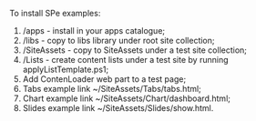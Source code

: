 To install SPe examples:

1. /apps - install in your apps catalogue;
2. /libs - copy to libs library under root site collection;
3. /SiteAssets - copy to SiteAssets under a test site collection;
4. /Lists - create content lists under a test site by running applyListTemplate.ps1;
5. Add ContenLoader web part to a test page;
6. Tabs example link ~/SiteAssets/Tabs/tabs.html;
7. Chart example link ~/SiteAssets/Chart/dashboard.html;
8. Slides example link ~/SiteAssets/Slides/show.html.
